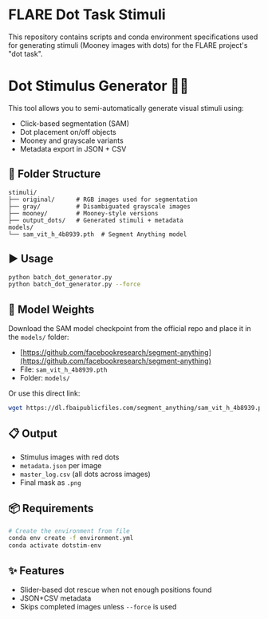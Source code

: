 # FLARE Dot Task Stimuli

This repository contains scripts and conda environment specifications used for generating stimuli (Mooney images with dots) for the FLARE project's "dot task".

# Dot Stimulus Generator 🧠🔴

This tool allows you to semi-automatically generate visual stimuli using:
- Click-based segmentation (SAM)
- Dot placement on/off objects
- Mooney and grayscale variants
- Metadata export in JSON + CSV

## 📂 Folder Structure
```
stimuli/
├── original/      # RGB images used for segmentation
├── gray/          # Disambiguated grayscale images
├── mooney/        # Mooney-style versions
├── output_dots/   # Generated stimuli + metadata
models/
└── sam_vit_h_4b8939.pth  # Segment Anything model
```

## ▶️ Usage
```bash
python batch_dot_generator.py
python batch_dot_generator.py --force
```
## 🔗 Model Weights

Download the SAM model checkpoint from the official repo and place it in the `models/` folder:

- [https://github.com/facebookresearch/segment-anything](https://github.com/facebookresearch/segment-anything)
- File: `sam_vit_h_4b8939.pth`
- Folder: `models/`

Or use this direct link:
```bash
wget https://dl.fbaipublicfiles.com/segment_anything/sam_vit_h_4b8939.pth -P models/
```

## 📋 Output
- Stimulus images with red dots
- `metadata.json` per image
- `master_log.csv` (all dots across images)
- Final mask as `.png`

## 📦 Requirements
```bash
# Create the environment from file
conda env create -f environment.yml
conda activate dotstim-env
```

## ✨ Features
- Slider-based dot rescue when not enough positions found
- JSON+CSV metadata
- Skips completed images unless `--force` is used
